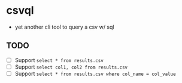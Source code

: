# csvql

- yet another cli tool to query a csv w/ sql

## TODO

- [ ] Support `select * from results.csv`
- [ ] Support `select col1, col2 from results.csv`
- [ ] Support `select * from results.csv where col_name = col_value`
